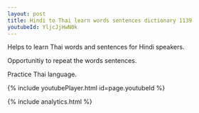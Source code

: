 ```yaml
---
layout: post
title: Hindi to Thai learn words sentences dictionary 1139 
youtubeId: YljcJjHwN0k
---
```

 
 
Helps to learn Thai words and sentences for Hindi speakers.

Opportunitiy to repeat the words sentences. 

Practice Thai language. 
 
{% include youtubePlayer.html id=page.youtubeId %}
 
 
{% include analytics.html %}